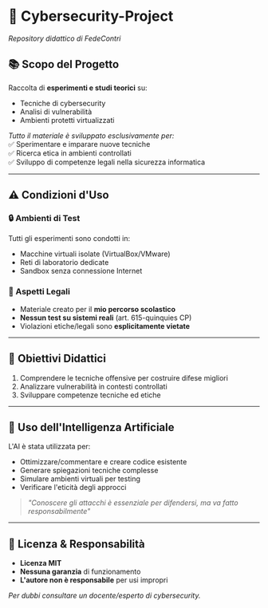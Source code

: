 # 🔐 Cybersecurity-Project  
*Repository didattico di FedeContri*  

## 📚 Scopo del Progetto  
Raccolta di **esperimenti e studi teorici** su:  
- Tecniche di cybersecurity  
- Analisi di vulnerabilità  
- Ambienti protetti virtualizzati  

*Tutto il materiale è sviluppato esclusivamente per:*  
✅ Sperimentare e imparare nuove tecniche  
✅ Ricerca etica in ambienti controllati  
✅ Sviluppo di competenze legali nella sicurezza informatica  

---

## ⚠️ Condizioni d'Uso  
### 🔒 Ambienti di Test  
Tutti gli esperimenti sono condotti in:  
- Macchine virtuali isolate (VirtualBox/VMware)  
- Reti di laboratorio dedicate  
- Sandbox senza connessione Internet  

### 📜 Aspetti Legali  
- Materiale creato per il **mio percorso scolastico**  
- **Nessun test su sistemi reali** (art. 615-quinquies CP)  
- Violazioni etiche/legali sono **esplicitamente vietate**  

---

## 🎯 Obiettivi Didattici  
1. Comprendere le tecniche offensive per costruire difese migliori  
2. Analizzare vulnerabilità in contesti controllati  
3. Sviluppare competenze tecniche ed etiche  

---

## 🤖 Uso dell'Intelligenza Artificiale  
L'AI è stata utilizzata per:  
- Ottimizzare/commentare e creare codice esistente  
- Generare spiegazioni tecniche complesse  
- Simulare ambienti virtuali per testing  
- Verificare l'eticità degli approcci  

> *"Conoscere gli attacchi è essenziale per difendersi, ma va fatto responsabilmente"*  

---

## 📜 Licenza & Responsabilità  
- **Licenza MIT** 
- **Nessuna garanzia** di funzionamento  
- **L'autore non è responsabile** per usi impropri  

*Per dubbi consultare un docente/esperto di cybersecurity.* 
